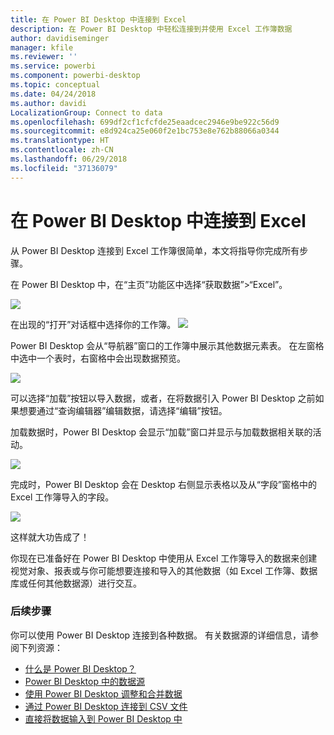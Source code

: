 ```yaml
---
title: 在 Power BI Desktop 中连接到 Excel
description: 在 Power BI Desktop 中轻松连接到并使用 Excel 工作簿数据
author: davidiseminger
manager: kfile
ms.reviewer: ''
ms.service: powerbi
ms.component: powerbi-desktop
ms.topic: conceptual
ms.date: 04/24/2018
ms.author: davidi
LocalizationGroup: Connect to data
ms.openlocfilehash: 699df2cf1cfcfde25eaadcec2946e9be922c56d9
ms.sourcegitcommit: e8d924ca25e060f2e1bc753e8e762b88066a0344
ms.translationtype: HT
ms.contentlocale: zh-CN
ms.lasthandoff: 06/29/2018
ms.locfileid: "37136079"
---
```

# <a name="connect-to-excel-in-power-bi-desktop"></a>在 Power BI Desktop 中连接到 Excel
从 Power BI Desktop 连接到 Excel 工作簿很简单，本文将指导你完成所有步骤。

在 Power BI Desktop 中，在“主页”功能区中选择“获取数据”>“Excel”。

![](media/desktop-connect-excel/connect_to_excel_1.png)

在出现的“打开”对话框中选择你的工作簿。
![](media/desktop-connect-excel/connect_to_excel_2.png)

Power BI Desktop 会从“导航器”窗口的工作簿中展示其他数据元素表。 在左窗格中选中一个表时，右窗格中会出现数据预览。

![](media/desktop-connect-excel/connect_to_excel_3.png)

可以选择“加载”按钮以导入数据，或者，在将数据引入 Power BI Desktop 之前如果想要通过“查询编辑器”编辑数据，请选择“编辑”按钮。

加载数据时，Power BI Desktop 会显示“加载”窗口并显示与加载数据相关联的活动。  

![](media/desktop-connect-excel/connect_to_excel_4.png)

完成时，Power BI Desktop 会在 Desktop 右侧显示表格以及从“字段”窗格中的 Excel 工作簿导入的字段。

![](media/desktop-connect-excel/connect_to_excel_5.png)

这样就大功告成了！

你现在已准备好在 Power BI Desktop 中使用从 Excel 工作簿导入的数据来创建视觉对象、报表或与你可能想要连接和导入的其他数据（如 Excel 工作簿、数据库或任何其他数据源）进行交互。

### <a name="next-steps"></a>后续步骤
你可以使用 Power BI Desktop 连接到各种数据。 有关数据源的详细信息，请参阅下列资源：

* [什么是 Power BI Desktop？](desktop-what-is-desktop.md)
* [Power BI Desktop 中的数据源](desktop-data-sources.md)
* [使用 Power BI Desktop 调整和合并数据](desktop-shape-and-combine-data.md)
* [通过 Power BI Desktop 连接到 CSV 文件](desktop-connect-csv.md)   
* [直接将数据输入到 Power BI Desktop 中](desktop-enter-data-directly-into-desktop.md)   

